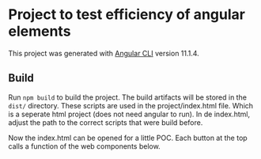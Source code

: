 # Project to test efficiency of angular elements

This project was generated with [Angular CLI](https://github.com/angular/angular-cli) version 11.1.4.

## Build

Run `npm build` to build the project. The build artifacts will be stored in the `dist/` directory.
These scripts are used in the project/index.html file. Which is a seperate html project (does not need angular to run).
In de index.html, adjust the path to the correct scripts that were build before.

Now the index.html can be opened for a little POC. Each button at the top calls a function of the web components below.
